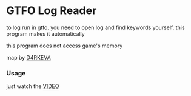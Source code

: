 # GTFO Log Reader
to log run in gtfo. you need to open log and find keywords yourself. this program makes it automatically

this program does not access game's memory

map by [D4RKEVA](https://steamcommunity.com/sharedfiles/filedetails/?id=3166671266)
### Usage
just watch the [VIDEO](https://youtu.be/BziMp50_ECg)

